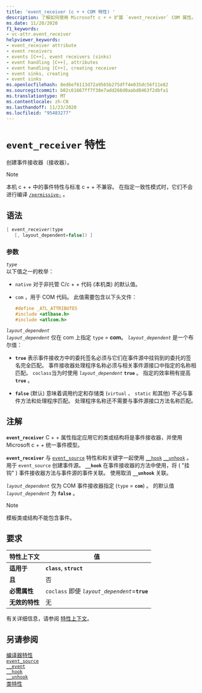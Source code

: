 ```yaml
---
title: 'event_receiver (c + + COM 特性) '
description: 了解如何使用 Microsoft c + + 扩展 `event_receiver` COM 属性。
ms.date: 11/20/2020
f1_keywords:
- vc-attr.event_receiver
helpviewer_keywords:
- event_receiver attribute
- event receivers
- events [C++], event receivers (sinks)
- event handling [C++], attributes
- event handling [C++], creating receiver
- event sinks, creating
- event sinks
ms.openlocfilehash: 8ed6ef6113d72a9565b275dff4e035dc56f11e82
ms.sourcegitcommit: b02c61667ff7f38e7add266d0aabd8463f2dbfa1
ms.translationtype: MT
ms.contentlocale: zh-CN
ms.lasthandoff: 11/23/2020
ms.locfileid: "95483277"
---
```

# <a name="event_receiver-attribute"></a>`event_receiver` 特性

创建事件接收器（接收器）。

> [!NOTE]
> 本机 c + + 中的事件特性与标准 c + + 不兼容。 在指定一致性模式时，它们不会进行编译 [`/permissive-`](../../build/reference/permissive-standards-conformance.md) 。

## <a name="syntax"></a>语法

```cpp
[ event_receiver(type
   [, layout_dependent=false]) ]
```

### <a name="parameters"></a>参数

*`type`*\
以下值之一的枚举：

- `native` 对于非托管 C/c + + 代码 (本机类) 的默认值。

- `com` ，用于 COM 代码。 此值需要包含以下头文件：

    ```cpp
    #define _ATL_ATTRIBUTES
    #include <atlbase.h>
    #include <atlcom.h>
    ```

*`layout_dependent`*\
*`layout_dependent`* 仅在 com 上指定 `type` = **com**。 *`layout_dependent`* 是一个布尔值：

- **`true`** 表示事件接收方中的委托签名必须与它们在事件源中挂钩到的委托的签名完全匹配。 事件接收器处理程序名称必须与相关事件源接口中指定的名称相匹配。 `coclass`当为时使用 *`layout_dependent`* **`true`** 。 指定的效率稍有提高 **`true`** 。

- **`false`** (默认) 意味着调用约定和存储类 (`virtual` 、 `static` 和其他) 不必与事件方法和处理程序匹配。 处理程序名称还不需要与事件源接口方法名称匹配。

## <a name="remarks"></a>注解

**`event_receiver`** C + + 属性指定应用它的类或结构将是事件接收器，并使用 Microsoft c + + 统一事件模型。

**`event_receiver`** 与 [`event_source`](event-source.md) 特性和和关键字一起使用 [`__hook`](../../cpp/hook.md) [`__unhook`](../../cpp/unhook.md) 。 用于 `event_source` 创建事件源。 **`__hook`** 在事件接收器的方法中使用，将 ( "挂钩" ) 事件接收器方法与事件源的事件关联。 使用取消 **`__unhook`** 关联。

*`layout_dependent`* 仅为 COM 事件接收器指定 (`type` = **`com`**) 。 的默认值 *`layout_dependent`* 为 **`false`** 。

> [!NOTE]
> 模板类或结构不能包含事件。

## <a name="requirements"></a>要求

| 特性上下文 | 值 |
|--|--|
| **适用于** | **`class`**, **`struct`** |
| **且** | 否 |
| **必需属性** | `coclass` 即使 *`layout_dependent`*=**`true`** |
| **无效的特性** | 无 |

有关详细信息，请参阅 [特性上下文](cpp-attributes-com-net.md#contexts)。

## <a name="see-also"></a>另请参阅

[编译器特性](compiler-attributes.md)\
[`event_source`](event-source.md)\
[`__event`](../../cpp/event.md)\
[`__hook`](../../cpp/hook.md)\
[`__unhook`](../../cpp/unhook.md)\
[类特性](class-attributes.md)
